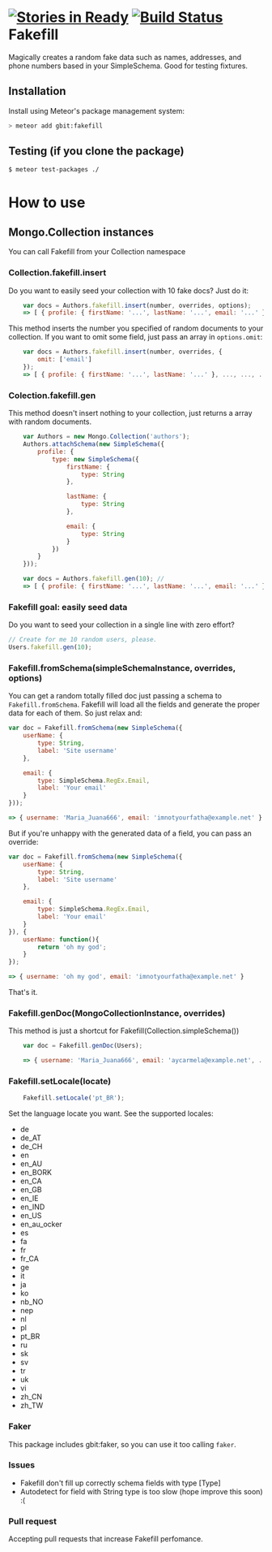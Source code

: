 [![Stories in Ready](https://badge.waffle.io/girassolbit/meteor-fakefill.png?label=ready&title=Ready)](https://waffle.io/girassolbit/meteor-fakefill) [![Build Status](https://travis-ci.org/girassolbit/meteor-fakefill.svg?branch=master)](https://travis-ci.org/girassolbit/meteor-fakefill)
Fakefill
========

Magically creates a random fake data such as names, addresses, and phone numbers based in your SimpleSchema. Good for testing fixtures.

## Installation

Install using Meteor's package management system:

```bash
> meteor add gbit:fakefill
```

## Testing (if you clone the package)
```sh 
$ meteor test-packages ./
```

# How to use

## Mongo.Collection instances
You can call Fakefill from your Collection namespace

### Collection.fakefill.insert
Do you want to easily seed your collection with 10 fake docs?
Just do it:
```js
	var docs = Authors.fakefill.insert(number, overrides, options);
	=> [ { profile: { firstName: '...', lastName: '...', email: '...' }, ..., ..., ... } ]
```
This method inserts the number you specified of random documents to your collection.
If you want to omit some field, just pass an array in `options.omit`:
```js
	var docs = Authors.fakefill.insert(number, overrides, {
		omit: ['email']
	});
	=> [ { profile: { firstName: '...', lastName: '...' }, ..., ..., ... } ]
```

### Colection.fakefill.gen
This method doesn't insert nothing to your collection, just returns a array with
random documents.
```js
	var Authors = new Mongo.Collection('authors');
	Authors.attachSchema(new SimpleSchema({
		profile: {
			type: new SimpleSchema({
				firstName: {
					type: String
				},

				lastName: {
					type: String
				},

				email: {
					type: String
				}
			})
		}
	}));

	var docs = Authors.fakefill.gen(10); //
	=> [ { profile: { firstName: '...', lastName: '...', email: '...' }, ..., ..., ... } ]
```

### Fakefill goal: easily seed data
Do you want to seed your collection in a single line with zero effort?
```js
// Create for me 10 random users, please.
Users.fakefill.gen(10);
```

### Fakefill.fromSchema(simpleSchemaInstance, overrides, options)
You can get a random totally filled doc just passing a schema to `Fakefill.fromSchema`.
Fakefill will load all the fields and generate the proper data for each of them.
So just relax and: 
```js
var doc = Fakefill.fromSchema(new SimpleSchema({
	userName: {
		type: String,
		label: 'Site username'
	},

	email: {
		type: SimpleSchema.RegEx.Email,
		label: 'Your email'
	}
}));

=> { username: 'Maria_Juana666', email: 'imnotyourfatha@example.net' }
```
But if you're unhappy with the generated data of a field, you can pass an override:
```js
var doc = Fakefill.fromSchema(new SimpleSchema({
	userName: {
		type: String,
		label: 'Site username'
	},

	email: {
		type: SimpleSchema.RegEx.Email,
		label: 'Your email'
	}
}), {
	userName: function(){
		return 'oh my god';
	}
});

=> { username: 'oh my god', email: 'imnotyourfatha@example.net' }
```
That's it.

### Fakefill.genDoc(MongoCollectionInstance, overrides)
This method is just a shortcut for Fakefill(Collection.simpleSchema()) 
```js
	var doc = Fakefill.genDoc(Users);

	=> { username: 'Maria_Juana666', email: 'aycarmela@example.net', ... }
```		

### Fakefill.setLocale(locate)
```js
	Fakefill.setLocale('pt_BR');
```

Set the language locate you want. See the supported locales:

 * de
 * de_AT
 * de_CH
 * en
 * en_AU
 * en_BORK
 * en_CA
 * en_GB
 * en_IE
 * en_IND
 * en_US
 * en_au_ocker
 * es
 * fa
 * fr
 * fr_CA
 * ge
 * it
 * ja
 * ko
 * nb_NO
 * nep
 * nl
 * pl
 * pt_BR
 * ru
 * sk
 * sv
 * tr
 * uk
 * vi
 * zh_CN
 * zh_TW


### Faker
This package includes gbit:faker, so you can use it too calling `faker`.

### Issues
- Fakefill don't fill up correctly schema fields with type [Type]
- Autodetect for field with String type is too slow (hope improve this soon) :(

### Pull request
Accepting pull requests that increase Fakefill perfomance.